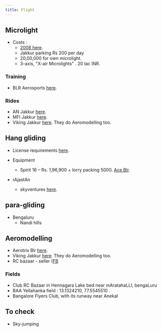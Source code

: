 ```yaml
---
title: Flight
---
```


## Microlight

- Costs :
  - [2008 here](https://www.businesstoday.in/magazine/bt-more/buy-yourself-a-microlight/story/1942.html).
  - Jakkur parking Rs 200 per day
  - 20,00,000 for own microlight.
  - 3-axis, "X-air Microlights" . 20 lac INR. 

### Training
- BLR Aerosports [here](http://www.bangaloreaerosports.com/index.html).

### Rides
- AN Jakkur [here](https://www.adventurenation.com/trip/microlight-flying-in-bangalore).
- MFl Jakkur [here](https://myflying.in/).
- Viking Jakkur [here](https://www.vikingsaerosports.com/). They do Aeromodelling too.

## Hang gliding
- License requirements [here](http://dgca.nic.in/aic/aic25-90.htm).

- Equipment
    - Spirit 16 – Rs. 1,96,900 + lorry packing 5000. [Ace Blr](https://www.aceaviation.co.uk/super-70).
- rAjastAn
    - skyventures [here](http://skyventures.in/services/flying-school-paragliding-hang-gliding-paramotor-in-india/).

## para-gliding

- Bengaluru
    - Nandi hills

## Aeromodelling
- Aerotrix Blr [here](https://www.aerotrix.com/events/winter-training-quadrotor-and-rc-aircraft-bangalore-2020).
- Viking Jakkur [here](https://www.vikingsaerosports.com/). They do Aeromodelling too.
- RC bazaar - seller ([FB](https://www.facebook.com/RcBazaarbangalore)

### Fields
- Club RC Bazaar in Hennagara Lake bed near mAratahaLLI, bengaLuru
- BAA Yellahanka field : 13.1324210, 77.5545510 .
- Bangalore Flyers Club, with its runway near Anekal

## To check

- Sky-jumping